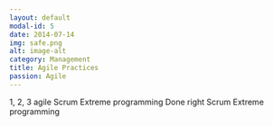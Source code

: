 ```yaml
---
layout: default
modal-id: 5
date: 2014-07-14
img: safe.png
alt: image-alt
category: Management
title: Agile Practices
passion: Agile
---
```

1, 2, 3 agile
Scrum
Extreme programming
Done right
Scrum
Extreme programming
